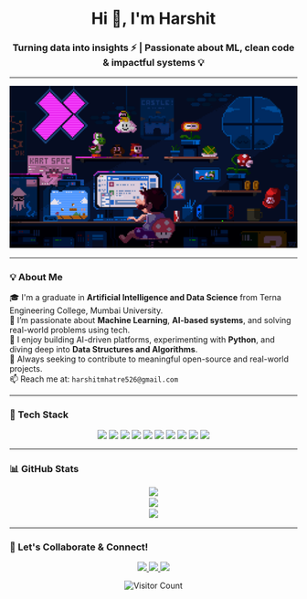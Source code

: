 <h1 align="center">Hi 👋, I'm Harshit</h1>
<h3 align="center">Turning data into insights ⚡ | Passionate about ML, clean code & impactful systems 💡</h3>

---

<p align="center">
  <img src="./assets/coding.gif" width="600"/>
</p>

---

### 💡 About Me
🎓 I'm a graduate in **Artificial Intelligence and Data Science** from Terna Engineering College, Mumbai University.  
🔭 I’m passionate about **Machine Learning**, **AI-based systems**, and solving real-world problems using tech.  
🧠 I enjoy building AI-driven platforms, experimenting with **Python**, and diving deep into **Data Structures and Algorithms**.  
📌 Always seeking to contribute to meaningful open-source and real-world projects.  
📫 Reach me at: `harshitmhatre526@gmail.com`

---

### 🚀 Tech Stack
<p align="center">
  <img src="https://img.shields.io/badge/Python-3776AB?style=for-the-badge&logo=python&logoColor=white"/>
  <img src="https://img.shields.io/badge/SQL-4479A1?style=for-the-badge&logo=mysql&logoColor=white"/>
  <img src="https://img.shields.io/badge/HTML5-E34F26?style=for-the-badge&logo=html5&logoColor=white"/>
  <img src="https://img.shields.io/badge/CSS3-1572B6?style=for-the-badge&logo=css3&logoColor=white"/>
  <img src="https://img.shields.io/badge/TensorFlow-FF6F00?style=for-the-badge&logo=tensorflow&logoColor=white"/>
  <img src="https://img.shields.io/badge/Scikit--Learn-F7931E?style=for-the-badge&logo=scikit-learn&logoColor=white"/>
  <img src="https://img.shields.io/badge/OpenCV-5C3EE8?style=for-the-badge&logo=opencv&logoColor=white"/>
  <img src="https://img.shields.io/badge/MongoDB-47A248?style=for-the-badge&logo=mongodb&logoColor=white"/>
  <img src="https://img.shields.io/badge/Google%20Colab-F9AB00?style=for-the-badge&logo=google-colab&logoColor=white"/>
  <img src="https://img.shields.io/badge/GitHub-181717?style=for-the-badge&logo=github&logoColor=white"/>
</p>

---

### 📊 GitHub Stats
<div align="center">
  <img src="https://github-readme-stats.vercel.app/api?username=xHarshit&show_icons=true&theme=tokyonight&count_private=true" />
  <br />
  <img src="https://github-readme-streak-stats.herokuapp.com/?user=xHarshit&theme=tokyonight" />
  <br />
  <img src="https://github-readme-stats.vercel.app/api/top-langs/?username=xHarshit&layout=compact&theme=tokyonight" />
</div>

---

### 🤝 Let's Collaborate & Connect!
<p align="center">
  <a href="https://linkedin.com/in/your-profile" target="_blank">
    <img src="https://img.shields.io/badge/LinkedIn-%230077B5?style=for-the-badge&logo=linkedin&logoColor=white"/>
  </a>
  <a href="mailto:harshitmhatre526@gmail.com" target="_blank">
    <img src="https://img.shields.io/badge/Email-D14836?style=for-the-badge&logo=gmail&logoColor=white"/>
  </a>
  <a href="https://github.com/xHarshit" target="_blank">
    <img src="https://img.shields.io/badge/GitHub-181717?style=for-the-badge&logo=github&logoColor=white"/>
  </a>
</p>

<p align="center">
  <img src="https://komarev.com/ghpvc/?username=xHarshit&style=flat-square&color=blue" alt="Visitor Count"/>
</p>
